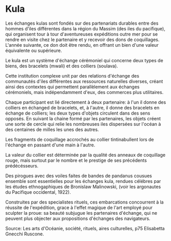 # Kula

Les échanges kulas sont fondés sur des partenariats durables entre des hommes d'iles différentes dans la région du Massim (des iles du pacifique), qui organisent tour à tour d'aventureuses expéditions outre mer pour se rendre en visite chez le partenaire et y recevoir des dons de coquillages. L'année suivante, ce don doit être rendu, en offrant un bien d'une valeur équivalente ou supérieure.

Le kula est un système d'échange cérémoniel qui concerne deux types de biens, des bracelets (mwali) et des colliers (soulava). 

Cette institution complexe unit par des relations d'échange des communautés d'iles différentes aux ressources naturelles diverses, créant ainsi des contextes qui permettent parallèlement aux échanges cérémoniels, mais indépendamment d'eux, des commerces plus utilitaires.

Chaque participant est lié directement à deux partenaire: à l'un il donne des colliers en échanged de bracelets, et, à l'autre, il donne des bracelets en échange de colliers; les deux types d'objets circulent dans des sens opposés. En suivant la chaine formé par les partenaires, les objets créent une sorte de cercle qui relie les nombreuses iles dispersées sur l'océan à des centaines de milles les unes des autres.

Les fragments de coquillage accrochés au collier  tintinabullent lors de l'échange en passant d'une main à l'autre.

La valeur du collier est déterminée par la qualité des anneaux de coquillage rouge, mais surtout par le nombre et le prestige de ses précédents prédécésseurs.

Des pirogues avec des voiles faites de bandes de pandanus cousues ensemble sont essentielles pour les échanges kula, rendues célébres par les études ethnogaphiques de Bronislaw Malinowski, (voir les argonautes du Pacifique occidental, 1922).

Construites par des specialistes rituels, ces embarcations concourrent à la réussite de l'expédition, grace à l'effet magique de l'art employé pour sculpter la proue: sa beauté subjugue les partenaires d'échange, qui ne peuvent plus objecter aux propositions d'échanges des navigateurs.

Source: Les arts d'Océanie, société, rituels, aires culturelles, p75
Elisabetta Gnecchi Ruscone.


